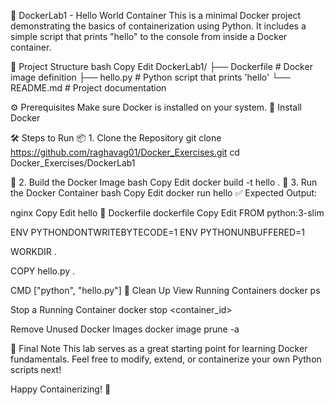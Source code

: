 🚀 DockerLab1 - Hello World Container
This is a minimal Docker project demonstrating the basics of containerization using Python. It includes a simple script that prints "hello" to the console from inside a Docker container.

📁 Project Structure
bash
Copy
Edit
DockerLab1/
├── Dockerfile        # Docker image definition
├── hello.py          # Python script that prints 'hello'
└── README.md         # Project documentation

⚙️ Prerequisites
Make sure Docker is installed on your system.
🔗 Install Docker

🛠️ Steps to Run
📦 1. Clone the Repository
git clone https://github.com/raghavag01/Docker_Exercises.git
cd Docker_Exercises/DockerLab1

🧱 2. Build the Docker Image
bash
Copy
Edit
docker build -t hello .
🚀 3. Run the Docker Container
bash
Copy
Edit
docker run hello
✅ Expected Output:

nginx
Copy
Edit
hello
📜 Dockerfile
dockerfile
Copy
Edit
FROM python:3-slim

ENV PYTHONDONTWRITEBYTECODE=1
ENV PYTHONUNBUFFERED=1

WORKDIR .

COPY hello.py .

CMD ["python", "hello.py"]
🧹 Clean Up
View Running Containers
docker ps

Stop a Running Container
docker stop <container_id>

Remove Unused Docker Images
docker image prune -a

🙌 Final Note
This lab serves as a great starting point for learning Docker fundamentals.
Feel free to modify, extend, or containerize your own Python scripts next!

Happy Containerizing! 🐳

